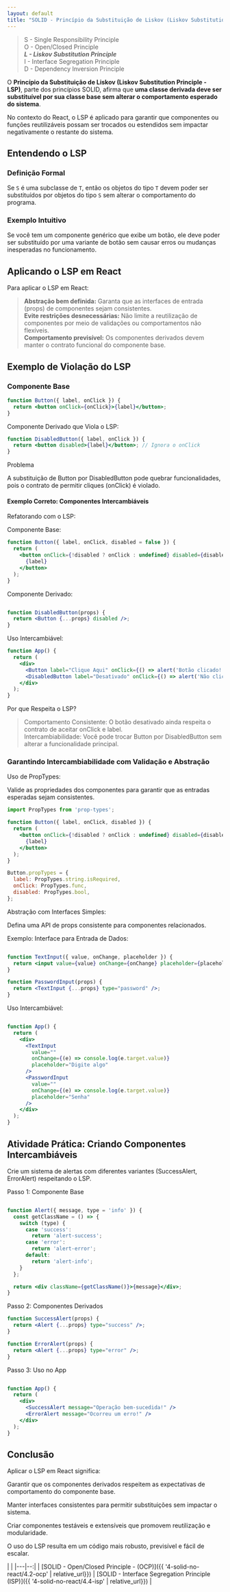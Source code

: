 ```yaml
---
layout: default
title: "SOLID - Princípio da Substituição de Liskov (Liskov Substitution Principle - LSP)"
---
```


> S - Single Responsibility Principle\
> O - Open/Closed Principle\
> ***L - Liskov Substitution Principle***\
> I - Interface Segregation Principle\
> D - Dependency Inversion Principle

O **Princípio da Substituição de Liskov (Liskov Substitution Principle - LSP)**, parte dos princípios SOLID, afirma que **uma classe derivada deve ser substituível por sua classe base sem alterar o comportamento esperado do sistema**.

No contexto do React, o LSP é aplicado para garantir que componentes ou funções reutilizáveis possam ser trocados ou estendidos sem impactar negativamente o restante do sistema.

## Entendendo o LSP

### Definição Formal

Se `S` é uma subclasse de `T`, então os objetos do tipo `T` devem poder ser substituídos por objetos do tipo `S` sem alterar o comportamento do programa.

### Exemplo Intuitivo

Se você tem um componente genérico que exibe um botão, ele deve poder ser substituído por uma variante de botão sem causar erros ou mudanças inesperadas no funcionamento.

## Aplicando o LSP em React

Para aplicar o LSP em React:

> **Abstração bem definida:** Garanta que as interfaces de entrada (props) de componentes sejam consistentes.\
> **Evite restrições desnecessárias:** Não limite a reutilização de componentes por meio de validações ou comportamentos não flexíveis.\
> **Comportamento previsível:** Os componentes derivados devem manter o contrato funcional do componente base.

## Exemplo de Violação do LSP

### Componente Base

```jsx
function Button({ label, onClick }) {
  return <button onClick={onClick}>{label}</button>;
}
```

Componente Derivado que Viola o LSP:

```jsx
function DisabledButton({ label, onClick }) {
  return <button disabled>{label}</button>; // Ignora o onClick
}
```

Problema

A substituição de Button por DisabledButton pode quebrar funcionalidades, pois o contrato de permitir cliques (onClick) é violado.

#### Exemplo Correto: Componentes Intercambiáveis

Refatorando com o LSP:

Componente Base:

```jsx
function Button({ label, onClick, disabled = false }) {
  return (
    <button onClick={!disabled ? onClick : undefined} disabled={disabled}>
      {label}
    </button>
  );
}
```

Componente Derivado:

```jsx

function DisabledButton(props) {
  return <Button {...props} disabled />;
}
```

Uso Intercambiável:

```jsx
function App() {
  return (
    <div>
      <Button label="Clique Aqui" onClick={() => alert('Botão clicado!')} />
      <DisabledButton label="Desativado" onClick={() => alert('Não clicável')} />
    </div>
  );
}
```

Por que Respeita o LSP?

> Comportamento Consistente: O botão desativado ainda respeita o contrato de aceitar onClick e label.\
> Intercambiabilidade: Você pode trocar Button por DisabledButton sem alterar a funcionalidade principal.

### Garantindo Intercambiabilidade com Validação e Abstração

Uso de PropTypes:

Valide as propriedades dos componentes para garantir que as entradas esperadas sejam consistentes.

```jsx
import PropTypes from 'prop-types';

function Button({ label, onClick, disabled }) {
  return (
    <button onClick={!disabled ? onClick : undefined} disabled={disabled}>
      {label}
    </button>
  );
}

Button.propTypes = {
  label: PropTypes.string.isRequired,
  onClick: PropTypes.func,
  disabled: PropTypes.bool,
};
```

Abstração com Interfaces Simples:

Defina uma API de props consistente para componentes relacionados.

Exemplo: Interface para Entrada de Dados:

```jsx

function TextInput({ value, onChange, placeholder }) {
  return <input value={value} onChange={onChange} placeholder={placeholder} />;
}

function PasswordInput(props) {
  return <TextInput {...props} type="password" />;
}
```

Uso Intercambiável:

```jsx

function App() {
  return (
    <div>
      <TextInput
        value=""
        onChange={(e) => console.log(e.target.value)}
        placeholder="Digite algo"
      />
      <PasswordInput
        value=""
        onChange={(e) => console.log(e.target.value)}
        placeholder="Senha"
      />
    </div>
  );
}
```

## Atividade Prática: Criando Componentes Intercambiáveis

Crie um sistema de alertas com diferentes variantes (SuccessAlert, ErrorAlert) respeitando o LSP.

Passo 1: Componente Base

```jsx

function Alert({ message, type = 'info' }) {
  const getClassName = () => {
    switch (type) {
      case 'success':
        return 'alert-success';
      case 'error':
        return 'alert-error';
      default:
        return 'alert-info';
    }
  };

  return <div className={getClassName()}>{message}</div>;
}
```

Passo 2: Componentes Derivados

```jsx
function SuccessAlert(props) {
  return <Alert {...props} type="success" />;
}

function ErrorAlert(props) {
  return <Alert {...props} type="error" />;
}
```

Passo 3: Uso no App

```jsx

function App() {
  return (
    <div>
      <SuccessAlert message="Operação bem-sucedida!" />
      <ErrorAlert message="Ocorreu um erro!" />
    </div>
  );
}
```

## Conclusão

Aplicar o LSP em React significa:

Garantir que os componentes derivados respeitem as expectativas de comportamento do componente base.

Manter interfaces consistentes para permitir substituições sem impactar o sistema.

Criar componentes testáveis e extensíveis que promovem reutilização e modularidade.

O uso do LSP resulta em um código mais robusto, previsível e fácil de escalar.

|   |
|---|--:|
| [SOLID - Open/Closed Principle - (OCP)]({{ '4-solid-no-react/4.2-ocp' | relative_url}}) | [SOLID - Interface Segregation Principle (ISP)]({{ '4-solid-no-react/4.4-isp' | relative_url}}) |
